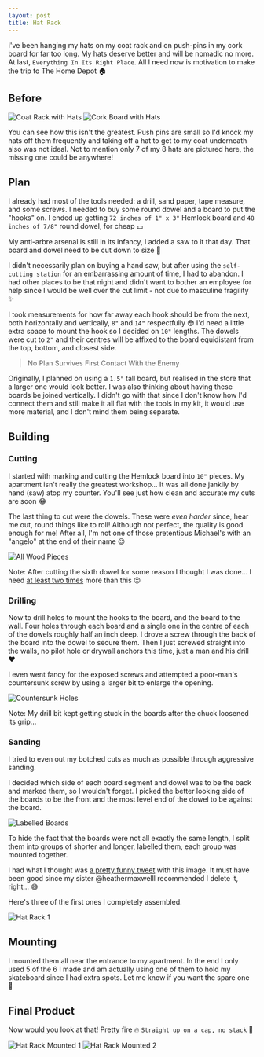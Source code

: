 ```yaml
---
layout: post
title: Hat Rack
---
```


I've been hanging my hats on my coat rack and on push-pins in my cork board for far too long. My hats deserve better and will be nomadic no more. At last, `Everything In Its Right Place`. All I need now is motivation to make the trip to The Home Depot :house:

## Before

![Coat Rack with Hats](/assets/img/hat-rack/coat-rack.jpg)
![Cork Board with Hats](/assets/img/hat-rack/cork-board.jpg)

You can see how this isn't the greatest. Push pins are small so I'd knock my hats off them frequently and taking off a hat to get to my coat underneath also was not ideal. Not to mention only 7 of my 8 hats are pictured here, the missing one could be anywhere!

## Plan

I already had most of the tools needed: a drill, sand paper, tape measure, and some screws. I needed to buy some round dowel and a board to put the "hooks" on. I ended up getting `72 inches of 1" x 3"` Hemlock board and `48 inches of 7/8"` round dowel, for cheap :dollar:

My anti-arbre arsenal is still in its infancy, I added a saw to it that day. That board and dowel need to be cut down to size :evergreen_tree:

I didn't necessarily plan on buying a hand saw, but after using the `self-cutting station` for an embarrassing amount of time, I had to abandon. I had other places to be that night and didn't want to bother an employee for help since I would be well over the cut limit - not due to masculine fragility :sparkles:

I took measurements for how far away each hook should be from the next, both horizontally and vertically, `8"` and `14"` respectfully :flushed: I'd need a little extra space to mount the hook so I decided on `10"` lengths. The dowels were cut to `2"` and their centres will be affixed to the board equidistant from the top, bottom, and closest side.

> No Plan Survives First Contact With the Enemy

Originally, I planned on using a `1.5"` tall board, but realised in the store that a larger one would look better. I was also thinking about having these boards be joined vertically. I didn't go with that since I don't know how I'd connect them and still make it all flat with the tools in my kit, it would use more material, and I don't mind them being separate.

## Building

### Cutting

I started with marking and cutting the Hemlock board into `10"` pieces. My apartment isn't really the greatest workshop... It was all done jankily by hand (saw) atop my counter. You'll see just how clean and accurate my cuts are soon :joy:

The last thing to cut were the dowels. These were _even harder_ since, hear me out, round things like to roll! Although not perfect, the quality is good enough for me! After all, I'm not one of those pretentious Michael's with an "angelo" at the end of their name :wink:

![All Wood Pieces](/assets/img/hat-rack/pieces.jpg)

Note: After cutting the sixth dowel for some reason I thought I was done... I need [at least two times](https://youtu.be/0KC_rd7-bf0) more than this :neutral_face:

### Drilling

Now to drill holes to mount the hooks to the board, and the board to the wall. Four holes through each board and a single one in the centre of each of the dowels roughly half an inch deep. I drove a screw through the back of the board into the dowel to secure them. Then I just screwed straight into the walls, no pilot hole or drywall anchors this time, just a man and his drill :heart:

I even went fancy for the exposed screws and attempted a poor-man's countersunk screw by using a larger bit to enlarge the opening.

![Countersunk Holes](/assets/img/hat-rack/countersunk.jpg)

Note: My drill bit kept getting stuck in the boards after the chuck loosened its grip...

### Sanding

I tried to even out my botched cuts as much as possible through aggressive sanding.

I decided which side of each board segment and dowel was to be the back and marked them, so I wouldn't forget. I picked the better looking side of the boards to be the front and the most level end of the dowel to be against the board.

![Labelled Boards](/assets/img/hat-rack/boards-labelled.jpg)

To hide the fact that the boards were not all exactly the same length, I split them into groups of shorter and longer, labelled them, each group was mounted together.

I had what I thought was [a pretty funny tweet](https://twitter.com/micmax_/status/1480384710308073475) with this image. It must have been good since my sister @heathermaxwelll recommended I delete it, right... :sweat_smile:

Here's three of the first ones I completely assembled.

![Hat Rack 1](/assets/img/hat-rack/finished.jpg)

## Mounting

I mounted them all near the entrance to my apartment. In the end I only used 5 of the 6 I made and am actually using one of them to hold my skateboard since I had extra spots. Let me know if you want the spare one :wave:

## Final Product

Now would you look at that! Pretty fire :fire: `Straight up on a cap, no stack` :tophat:

![Hat Rack Mounted 1](/assets/img/hat-rack/result-1.jpg)
![Hat Rack Mounted 2](/assets/img/hat-rack/result-2.jpg)
